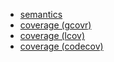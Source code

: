 * [semantics](semantics.html)
* [coverage (gcovr)](coverage.html)
* [coverage (lcov)](coverage/index.html)
* [coverage (codecov)](https://codecov.io/gl/facio/bigbro)


